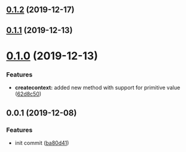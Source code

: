 <a name="0.1.2"></a>
## [0.1.2](https://github.com/mjancarik/shallow-with-context/compare/0.1.1...0.1.2) (2019-12-17)



<a name="0.1.1"></a>
## [0.1.1](https://github.com/mjancarik/shallow-with-context/compare/0.1.0...0.1.1) (2019-12-13)



<a name="0.1.0"></a>
# [0.1.0](https://github.com/mjancarik/shallow-with-context/compare/0.0.1...0.1.0) (2019-12-13)


### Features

* **createcontext:** added new method with support for primitive value ([62d8c50](https://github.com/mjancarik/shallow-with-context/commit/62d8c50))



<a name="0.0.1"></a>
## 0.0.1 (2019-12-08)


### Features

* init commit ([ba80d41](https://github.com/mjancarik/shallow-with-context/commit/ba80d41))



